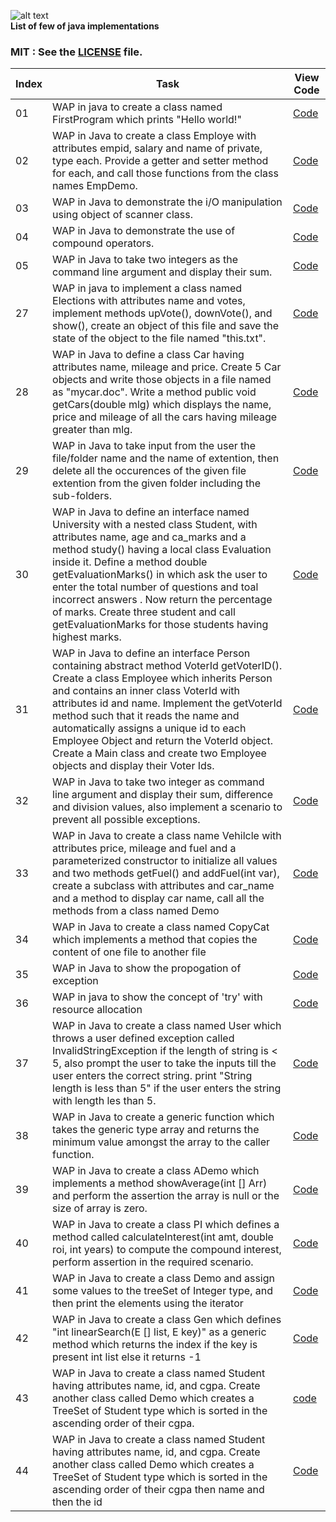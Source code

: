 
![alt text](http://gif.informatiquegifs.com/gifs/java/1.gif)   
**List of few of java implementations**  

                 

 ### MIT : See the [LICENSE](https://github.com/yogeshCt3/Java/blob/master/LICENSE) file.
Index|Task|View Code|
-----|----|---------|
01|WAP in java to create a class named FirstProgram which prints "Hello world!"|[Code](https://github.com/yogeshCt3/Java/blob/master/01%20-%20FirstProgram.java)
02|WAP in Java to create a class Employe with attributes empid, salary and name of private, type each. Provide a getter and setter method for each, and call those functions from the class names EmpDemo.|[Code](https://github.com/yogeshCt3/Java/blob/master/02%20-%20Employe.java)
03|WAP in Java to demonstrate the i/O manipulation using object of scanner class.|[Code](https://github.com/yogeshCt3/Java/blob/master/03%20-%20get%20input%20from%20user.java)
04|WAP in Java to demonstrate the use of compound operators.|[Code](https://github.com/yogeshCt3/Java/blob/master/04%20-%20compound%20operator.java)
05|WAP in Java to take two integers as the command line argument and display their sum.|[Code](https://github.com/yogeshCt3/Java/blob/master/05%20-%20Command%20line%20argument.java)
27|WAP in java to implement a class named Elections with attributes name and votes, implement methods upVote(), downVote(), and show(), create an object of this file and save the state of the object to the file named "this.txt".|[Code](https://github.com/yogeshCt3/Java/blob/master/26%20-%20Serializable.java)
28|WAP in Java to define a class Car having attributes name, mileage and price. Create 5 Car objects and write those objects in a file named as "mycar.doc". Write a method public void getCars(double mlg) which displays the name, price and mileage of all the cars having mileage greater than mlg.|[Code](https://github.com/yogeshCt3/Java/blob/master/28%20-%20prog.java)
29|WAP in Java to take input from the user the file/folder name and the name of extention, then delete all the occurences of the given file extention from the given folder including the sub-folders.|[Code](https://github.com/yogeshCt3/Java/blob/master/29%20-%20Delete%20all%20file%20extentions.java) 
30|WAP in Java to define an interface named University with a nested class Student, with attributes name, age and ca_marks and a method study() having a local class Evaluation inside it. Define a method double getEvaluationMarks() in which ask the user to enter the total number of questions and toal incorrect answers . Now return the percentage of marks. Create three student and call getEvaluationMarks for those students having highest marks.|[Code](https://github.com/yogeshCt3/Java/blob/master/30%20-%20University.java)     
31|WAP in Java to define an interface Person containing abstract method VoterId getVoterID(). Create a class Employee which inherits Person and contains an inner class VoterId with attributes id and name. Implement the getVoterId method such that it reads the name and automatically assigns a unique id to each Employee Object and return the VoterId object. Create a Main class and create  two Employee objects and display their Voter Ids.|[Code](https://github.com/yogeshCt3/Java/blob/master/31%20-%20VoterID.java)
32|WAP in Java to take two integer as command line argument and display their sum, difference and division values, also implement a scenario to prevent all possible exceptions.|[Code](https://github.com/yogeshCt3/Java/blob/master/32%20-%20Exception%201.java)
33|WAP in Java to create a class name Vehilcle with attributes price, mileage and fuel and a parameterized constructor to initialize all values and two methods getFuel() and addFuel(int var), create a subclass with attributes and car_name and a method to display car name, call all the methods from a class named Demo|[Code](https://github.com/yogeshCt3/Java/blob/master/33%20-%20Vehicle.java)
34|WAP in Java to create a class named CopyCat which implements a method that copies the content of one file to another file|[Code](https://github.com/yogeshCt3/Java/blob/master/34%20-%20CopyCat.java)
35|WAP in Java to show the propogation of exception|[Code](https://github.com/yogeshCt3/Java/blob/master/35%20-%20ExceptionPropogation.java)
36|WAP in java to show the concept of 'try' with resource allocation|[Code](https://github.com/yogeshCt3/Java/blob/master/36%20-%20tryWithResource.java)
37|WAP in Java to create a class named User which throws a user defined exception called InvalidStringException if the length of string is < 5, also prompt the user to take the inputs till the user enters the correct string. print "String length is less than 5" if the user enters the string with length les than 5.|[Code](https://github.com/yogeshCt3/Java/blob/master/37%20-%20InvalidStringException.java)
38|WAP in Java to create a generic function which takes the generic type array and returns the minimum value amongst the array to the caller function.|[Code](https://github.com/yogeshCt3/Java/blob/master/38%20-%20genericMin.java)
39|WAP in Java to create a class ADemo which implements a method showAverage(int [] Arr) and perform the assertion the array is null or the size of array is zero.|[Code](https://github.com/yogeshCt3/Java/blob/master/39%20-%20assert2.java)
40|WAP in Java to create a class PI which defines a method called calculateInterest(int amt, double roi, int years) to compute the compound interest, perform assertion in the required scenario.|[Code](https://github.com/yogeshCt3/Java/blob/master/40%20-%20assert.java)
41|WAP in Java to create a class Demo and assign some values to the treeSet of Integer type, and then print the elements using the iterator|[Code]()
42|WAP in Java to create a class Gen which defines "int linearSearch(E [] list, E key)" as a generic method which returns the index if the key is present int list else it returns -1|[Code]()
43|WAP in Java to create a class named Student having attributes name, id, and cgpa. Create  another class called Demo which creates a TreeSet of Student type which is sorted in the ascending order of their cgpa.|[code]()
44|WAP in Java to create a class named Student having attributes name, id, and cgpa. Create  another class called Demo which creates a TreeSet of Student type which is sorted in the ascending order of their cgpa then name and then the id|[Code]()

